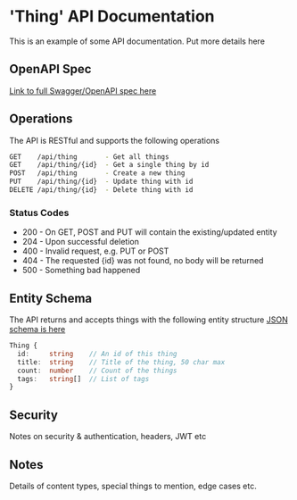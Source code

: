# 'Thing' API Documentation

This is an example of some API documentation. Put more details here

## OpenAPI Spec

[Link to full Swagger/OpenAPI spec here](./api-spec.yaml)

## Operations

The API is RESTful and supports the following operations

```bash
GET    /api/thing       - Get all things
GET    /api/thing/{id}  - Get a single thing by id
POST   /api/thing       - Create a new thing
PUT    /api/thing/{id}  - Update thing with id
DELETE /api/thing/{id}  - Delete thing with id
```

### Status Codes

- 200 - On GET, POST and PUT will contain the existing/updated entity
- 204 - Upon successful deletion
- 400 - Invalid request, e.g. PUT or POST
- 404 - The requested {id} was not found, no body will be returned
- 500 - Something bad happened

## Entity Schema

The API returns and accepts things with the following entity structure
[JSON schema is here](./schema.json)

```ts
Thing {
  id:     string    // An id of this thing
  title:  string    // Title of the thing, 50 char max
  count:  number    // Count of the things
  tags:   string[]  // List of tags
}
```

## Security

Notes on security & authentication, headers, JWT etc

## Notes

Details of content types, special things to mention, edge cases etc.
